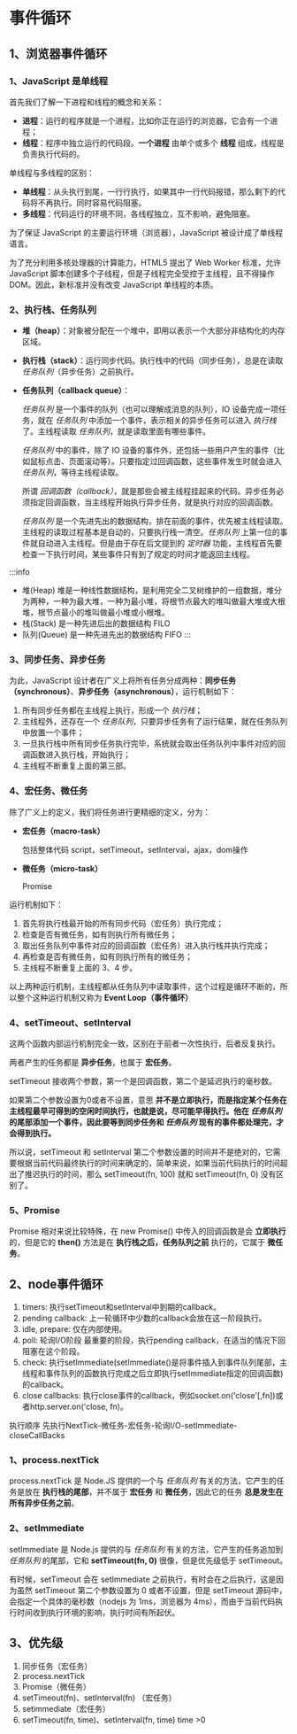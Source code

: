 # 事件循环

## 1、浏览器事件循环

### 1、JavaScript 是单线程

首先我们了解一下进程和线程的概念和关系：

*   **进程**：运行的程序就是一个进程，比如你正在运行的浏览器，它会有一个进程；
*   **线程**：程序中独立运行的代码段。**一个进程** 由单个或多个 **线程** 组成，线程是负责执行代码的。

单线程与多线程的区别：

*   **单线程**：从头执行到尾，一行行执行，如果其中一行代码报错，那么剩下的代码将不再执行。同时容易代码阻塞。
*   **多线程**：代码运行的环境不同，各线程独立，互不影响，避免阻塞。

为了保证 JavaScript 的主要运行环境（浏览器），JavaScript 被设计成了单线程语言。

为了充分利用多核处理器的计算能力，HTML5 提出了 Web Worker 标准，允许 JavaScript 脚本创建多个子线程，但是子线程完全受控于主线程，且不得操作 DOM。因此，新标准并没有改变 JavaScript 单线程的本质。


### 2、执行栈、任务队列
*   **堆（heap）**：对象被分配在一个堆中，即用以表示一个大部分非结构化的内存区域。

*   **执行栈（stack）**：运行同步代码。执行栈中的代码（同步任务），总是在读取 *任务队列*（异步任务）之前执行。

*   **任务队列（callback queue）**：

    *任务队列* 是一个事件的队列（也可以理解成消息的队列），IO 设备完成一项任务，就在 *任务队列* 中添加一个事件，表示相关的异步任务可以进入 *执行栈* 了。主线程读取 *任务队列*，就是读取里面有哪些事件。

    *任务队列* 中的事件，除了 IO 设备的事件外，还包括一些用户产生的事件（比如鼠标点击、页面滚动等）。只要指定过回调函数，这些事件发生时就会进入 *任务队列*，等待主线程读取。

    所谓 *回调函数（callback）*，就是那些会被主线程挂起来的代码。异步任务必须指定回调函数，当主线程开始执行异步任务，就是执行对应的回调函数。

    *任务队列* 是一个先进先出的数据结构，排在前面的事件，优先被主线程读取。主线程的读取过程基本是自动的，只要执行栈一清空。*任务队列* 上第一位的事件就自动进入主线程。但是由于存在后文提到的 *定时器* 功能，主线程首先要检查一下执行时间，某些事件只有到了规定的时间才能返回主线程。
  
:::info
- 堆(Heap)  堆是一种线性数据结构，是利用完全二叉树维护的一组数据，堆分为两种，一种为最大堆，一种为最小堆，将根节点最大的堆叫做最大堆或大根堆，根节点最小的堆叫做最小堆或小根堆。
- 栈(Stack)  是一种先进后出的数据结构 FILO 
- 队列(Queue) 是一种先进先出的数据结构 FIFO
:::

### 3、同步任务、异步任务

为此，JavaScript 设计者在广义上将所有任务分成两种：**同步任务（synchronous）**、**异步任务（asynchronous）**，运行机制如下：

1.  所有同步任务都在主线程上执行，形成一个 *执行栈*；
2.  主线程外，还存在一个 *任务队列*，只要异步任务有了运行结果，就在任务队列中放置一个事件；
3.  一旦执行栈中所有同步任务执行完毕，系统就会取出任务队列中事件对应的回调函数进入执行栈，开始执行；
4.  主线程不断重复上面的第三部。

### 4、宏任务、微任务

除了广义上的定义，我们将任务进行更精细的定义，分为：

*   **宏任务（macro-task）**

    包括整体代码 script，setTimeout，setInterval，ajax，dom操作

*   **微任务（micro-task）**

    Promise

运行机制如下：

1.  首先将执行栈最开始的所有同步代码（宏任务）执行完成；
2.  检查是否有微任务，如有则执行所有微任务；
3.  取出任务队列中事件对应的回调函数（宏任务）进入执行栈并执行完成；
4.  再检查是否有微任务，如有则执行所有的微任务；
5.  主线程不断重复上面的 3、4 步。

以上两种运行机制，主线程都从任务队列中读取事件，这个过程是循环不断的，所以整个这种运行机制又称为 **Event Loop（事件循环）**



### 4、setTimeout、setInterval

这两个函数内部运行机制完全一致，区别在于前者一次性执行，后者反复执行。

两者产生的任务都是 **异步任务**，也属于 **宏任务**。

setTimeout 接收两个参数，第一个是回调函数，第二个是延迟执行的毫秒数。

如果第二个参数设置为0或者不设置，意思 **并不是立即执行，而是指定某个任务在主线程最早可得到的空闲时间执行，也就是说，尽可能早得执行。他在 *任务队列* 的尾部添加一个事件，因此要等到同步任务和 *任务队列* 现有的事件都处理完，才会得到执行。**

所以说，setTimeout 和 setInterval 第二个参数设置的时间并不是绝对的，它需要根据当前代码最终执行的时间来确定的，简单来说，如果当前代码执行的时间超出了推迟执行的时间，那么 setTimeout(fn, 100) 就和 setTimeout(fn, 0) 没有区别了。


### 5、Promise

Promise 相对来说比较特殊，在 new Promise() 中传入的回调函数是会 **立即执行** 的，但是它的 **then()** 方法是在 **执行栈之后，任务队列之前** 执行的，它属于 **微任务**。

## 2、node事件循环

1. timers: 执行setTimeout和setInterval中到期的callback。
2. pending callback: 上一轮循环中少数的callback会放在这一阶段执行。
3. idle, prepare: 仅在内部使用。
4. poll: 轮询I/O阶段 最重要的阶段，执行pending callback，在适当的情况下回阻塞在这个阶段。
5. check: 执行setImmediate(setImmediate()是将事件插入到事件队列尾部，主线程和事件队列的函数执行完成之后立即执行setImmediate指定的回调函数)的callback。
6. close callbacks: 执行close事件的callback，例如socket.on('close'[,fn])或者http.server.on('close, fn)。

执行顺序 先执行NextTick-微任务-宏任务-轮询I/O-setImmediate-closeCallBacks

### 1、process.nextTick

process.nextTick 是 Node.JS 提供的一个与 *任务队列* 有关的方法，它产生的任务是放在 **执行栈的尾部**，并不属于 **宏任务** 和 **微任务**，因此它的任务 **总是发生在所有异步任务之前**。

### 2、setImmediate

setImmediate 是 Node.js 提供的与 *任务队列* 有关的方法，它产生的任务追加到 *任务队列* 的尾部，它和 **setTimeout(fn, 0)** 很像，但是优先级低于 setTimeout。

有时候，setTimeout 会在 setImmediate 之前执行，有时会在之后执行，这是因为虽然 setTimeout 第二个参数设置为 0 或者不设置，但是 setTimeout 源码中，会指定一个具体的毫秒数（nodejs 为 1ms，浏览器为 4ms），而由于当前代码执行时间收到执行环境的影响，执行时间有所起伏。


## 3、优先级

1.  同步任务（宏任务）
2.  process.nextTick
3.  Promise（微任务）
4.  setTimeout(fn)、setInterval(fn) （宏任务）
5.  setimmediate（宏任务）
6.  setTimeout(fn, time)、setInterval(fn, time)  time >0
